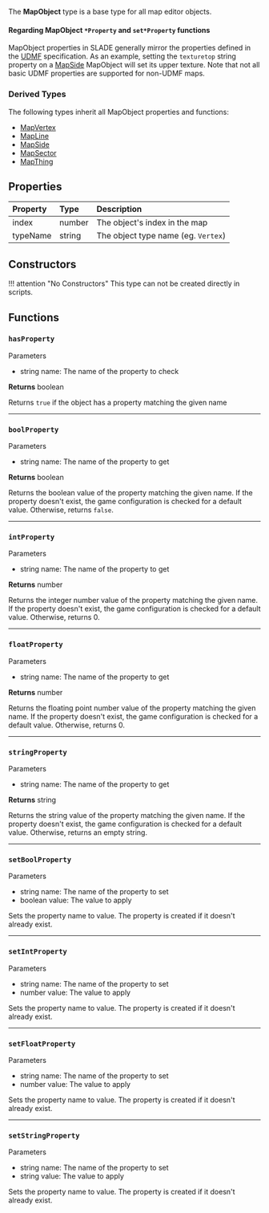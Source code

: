 The **MapObject** type is a base type for all map editor objects.

#### Regarding MapObject `*Property` and `set*Property` functions

MapObject properties in SLADE generally mirror the properties defined in the [UDMF](https://doomwiki.org/wiki/UDMF) specification. As an example, setting the `texturetop` string property on a <type>[MapSide](MapSide.md)</type> MapObject will set its upper texture. Note that not all basic UDMF properties are supported for non-UDMF maps.

### Derived Types

The following types inherit all MapObject properties and functions:

* <type>[MapVertex](MapVertex.md)</type>
* <type>[MapLine](MapLine.md)</type>
* <type>[MapSide](MapSide.md)</type>
* <type>[MapSector](MapSector.md)</type>
* <type>[MapThing](MapThing.md)</type>

## Properties

| Property | Type | Description |
|:---------|:-----|:------------|
<prop>index</prop>     | <type>number</type> | The object's index in the map
<prop>typeName</prop>  | <type>string</type> | The object type name (eg. `Vertex`)

## Constructors

!!! attention "No Constructors"
    This type can not be created directly in scripts.

## Functions

### `hasProperty`

<params>Parameters</params>

* <type>string</type> <arg>name</arg>: The name of the property to check

**Returns** <type>boolean</type>

Returns `true` if the object has a property matching the given <arg>name</arg>

---
### `boolProperty`

<params>Parameters</params>

* <type>string</type> <arg>name</arg>: The name of the property to get

**Returns** <type>boolean</type>

Returns the <type>boolean</type> value of the property matching the given <arg>name</arg>. If the property doesn't exist, the game configuration is checked for a default value. Otherwise, returns `false`.

---
### `intProperty`

<params>Parameters</params>

* <type>string</type> <arg>name</arg>: The name of the property to get

**Returns** <type>number</type>

Returns the integer <type>number</type> value of the property matching the given <arg>name</arg>. If the property doesn't exist, the game configuration is checked for a default value. Otherwise, returns 0.

---
### `floatProperty`

<params>Parameters</params>

* <type>string</type> <arg>name</arg>: The name of the property to get

**Returns** <type>number</type>

Returns the floating point <type>number</type> value of the property matching the given <arg>name</arg>. If the property doesn't exist, the game configuration is checked for a default value. Otherwise, returns 0.

---
### `stringProperty`

<params>Parameters</params>

* <type>string</type> <arg>name</arg>: The name of the property to get

**Returns** <type>string</type>

Returns the <type>string</type> value of the property matching the given <arg>name</arg>. If the property doesn't exist, the game configuration is checked for a default value. Otherwise, returns an empty string.

---
### `setBoolProperty`

<params>Parameters</params>

* <type>string</type> <arg>name</arg>: The name of the property to set
* <type>boolean</type> <arg>value</arg>: The value to apply

Sets the property <arg>name</arg> to <arg>value</arg>. The property is created if it doesn't already exist.

---
### `setIntProperty`

<params>Parameters</params>

* <type>string</type> <arg>name</arg>: The name of the property to set
* <type>number</type> <arg>value</arg>: The value to apply

Sets the property <arg>name</arg> to <arg>value</arg>. The property is created if it doesn't already exist.

---
### `setFloatProperty`

<params>Parameters</params>

* <type>string</type> <arg>name</arg>: The name of the property to set
* <type>number</type> <arg>value</arg>: The value to apply

Sets the property <arg>name</arg> to <arg>value</arg>. The property is created if it doesn't already exist.

---
### `setStringProperty`

<params>Parameters</params>

* <type>string</type> <arg>name</arg>: The name of the property to set
* <type>string</type> <arg>value</arg>: The value to apply

Sets the property <arg>name</arg> to <arg>value</arg>. The property is created if it doesn't already exist.
